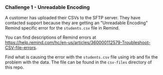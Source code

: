 ### Challenge 1 - Unreadable Encoding

A customer has uploaded their CSVs to the SFTP server. They have contacted
support because they are getting an "Unreadable Encoding" Remind specific error
for the `students.csv` file in Remind.

You can find descriptions of Remind errors at
https://help.remind.com/hc/en-us/articles/360000112579-Troubleshoot-CSV-file-errors.

Find what is causing the error with the `students.csv` file using irb and fix the problem
with the data. The file can be found in the `csv-files` directory of this repo.
